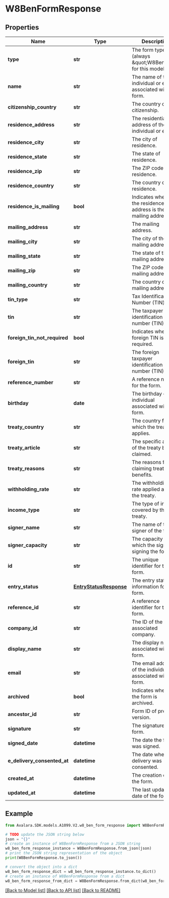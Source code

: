 # W8BenFormResponse


## Properties

Name | Type | Description | Notes
------------ | ------------- | ------------- | -------------
**type** | **str** | The form type (always \&quot;W8Ben\&quot; for this model). | [optional] [readonly] 
**name** | **str** | The name of the individual or entity associated with the form. | [optional] 
**citizenship_country** | **str** | The country of citizenship. | [optional] 
**residence_address** | **str** | The residential address of the individual or entity. | [optional] 
**residence_city** | **str** | The city of residence. | [optional] 
**residence_state** | **str** | The state of residence. | [optional] 
**residence_zip** | **str** | The ZIP code of the residence. | [optional] 
**residence_country** | **str** | The country of residence. | [optional] 
**residence_is_mailing** | **bool** | Indicates whether the residence address is the mailing address. | [optional] 
**mailing_address** | **str** | The mailing address. | [optional] 
**mailing_city** | **str** | The city of the mailing address. | [optional] 
**mailing_state** | **str** | The state of the mailing address. | [optional] 
**mailing_zip** | **str** | The ZIP code of the mailing address. | [optional] 
**mailing_country** | **str** | The country of the mailing address. | [optional] 
**tin_type** | **str** | Tax Identification Number (TIN) type. | [optional] 
**tin** | **str** | The taxpayer identification number (TIN). | [optional] 
**foreign_tin_not_required** | **bool** | Indicates whether a foreign TIN is not required. | [optional] 
**foreign_tin** | **str** | The foreign taxpayer identification number (TIN). | [optional] 
**reference_number** | **str** | A reference number for the form. | [optional] 
**birthday** | **date** | The birthday of the individual associated with the form. | [optional] 
**treaty_country** | **str** | The country for which the treaty applies. | [optional] 
**treaty_article** | **str** | The specific article of the treaty being claimed. | [optional] 
**treaty_reasons** | **str** | The reasons for claiming treaty benefits. | [optional] 
**withholding_rate** | **str** | The withholding rate applied as per the treaty. | [optional] 
**income_type** | **str** | The type of income covered by the treaty. | [optional] 
**signer_name** | **str** | The name of the signer of the form. | [optional] 
**signer_capacity** | **str** | The capacity in which the signer is signing the form. | [optional] 
**id** | **str** | The unique identifier for the form. | [optional] 
**entry_status** | [**EntryStatusResponse**](EntryStatusResponse.md) | The entry status information for the form. | [optional] 
**reference_id** | **str** | A reference identifier for the form. | [optional] 
**company_id** | **str** | The ID of the associated company. | [optional] 
**display_name** | **str** | The display name associated with the form. | [optional] 
**email** | **str** | The email address of the individual associated with the form. | [optional] 
**archived** | **bool** | Indicates whether the form is archived. | [optional] 
**ancestor_id** | **str** | Form ID of previous version. | [optional] 
**signature** | **str** | The signature of the form. | [optional] 
**signed_date** | **datetime** | The date the form was signed. | [optional] 
**e_delivery_consented_at** | **datetime** | The date when e-delivery was consented. | [optional] 
**created_at** | **datetime** | The creation date of the form. | [optional] 
**updated_at** | **datetime** | The last updated date of the form. | [optional] 

## Example

```python
from Avalara.SDK.models.A1099.V2.w8_ben_form_response import W8BenFormResponse

# TODO update the JSON string below
json = "{}"
# create an instance of W8BenFormResponse from a JSON string
w8_ben_form_response_instance = W8BenFormResponse.from_json(json)
# print the JSON string representation of the object
print(W8BenFormResponse.to_json())

# convert the object into a dict
w8_ben_form_response_dict = w8_ben_form_response_instance.to_dict()
# create an instance of W8BenFormResponse from a dict
w8_ben_form_response_from_dict = W8BenFormResponse.from_dict(w8_ben_form_response_dict)
```
[[Back to Model list]](../README.md#documentation-for-models) [[Back to API list]](../README.md#documentation-for-api-endpoints) [[Back to README]](../README.md)


